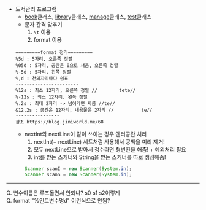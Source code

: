 - 도서관리 프로그램  
  - [book](../workspace/220609-01_library/src/Book.java)클래스, [library](../workspace/220609-01_library/src/Library.java)클래스, [manage](../workspace/220609-01_library/src/Manage.java)클래스, [test](../workspace/220609-01_library/src/Test.java)클래스
  - 문자 간격 맞추기
    1. `\t` 이용  
    2. format 이용
  ```
  =========format 정리=========
  %5d : 5자리, 오른쪽 정렬  
  %05d : 5자리, 공란은 0으로 채움, 오른쪽 정렬  
  %-5d : 5자리, 왼쪽 정렬  
  %,d : 천의자리마다 쉼표
  -----------------------  
  %12s : 최소 12자리, 오른쪽 정렬 //        tete//
  %-12s : 최소 12자리, 왼쪽 정렬 
  %.2s : 최대 2자리 -> 넘어가면 짜름 //te//
  &12.2s : 공간은 12자리, 내용물은 2자리 //          te//  
  ----------------
  참조 https://blog.jiniworld.me/68
  ```
  - nextInt와 nextLine이 같이 쓰이는 경우 엔터공란 처리  
    1. nextInt(+ nextLine) 세트처럼 사용해서 공백을 미리 제거!  
    2. 모두 nextLine으로 받아서 정수라면 형변환을 해줌! + 예외처리 필요
    3. int를 받는 스캐너와 String을 받는 스캐너를 따로 생성해줌!  
    ```java
    Scanner scanI = new Scanner(System.in);  
    Scanner scanS = new Scanner(System.in);  
    ```
----
Q. 변수이름은 루프돌면서 안되나? s0 s1 s2이렇게  
Q. format "%인트변수명d" 이런식으로 안됨?  
